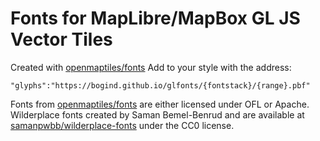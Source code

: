 # Fonts for MapLibre/MapBox GL JS Vector Tiles

Created with [openmaptiles/fonts](https://github.com/openmaptiles/fonts)
Add to your style with the address:

`"glyphs":"https://bogind.github.io/glfonts/{fontstack}/{range}.pbf"`


Fonts from [openmaptiles/fonts](https://github.com/openmaptiles/fonts) are either licensed under OFL or Apache.   
Wilderplace fonts created by Saman Bemel-Benrud and are available at [samanpwbb/wilderplace-fonts](https://github.com/samanpwbb/wilderplace-fonts) under the CC0 license.